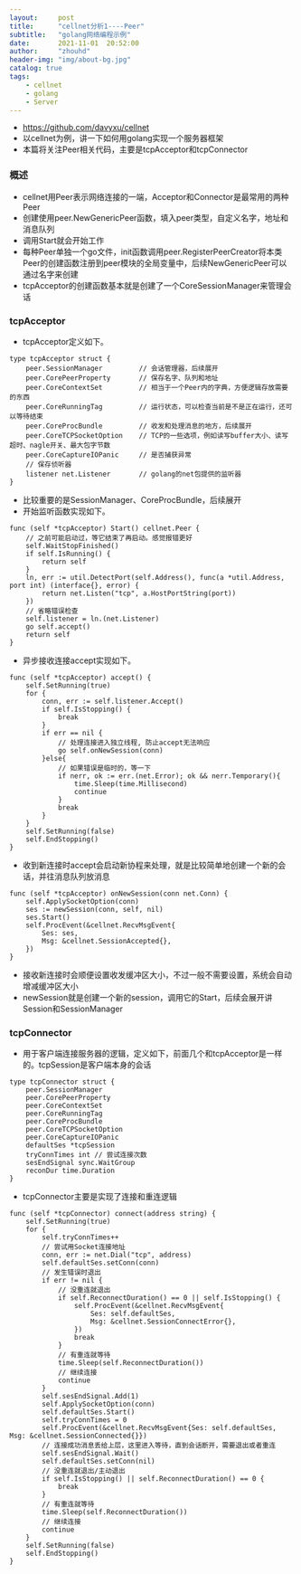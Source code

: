 ```yaml
---
layout:     post
title:      "cellnet分析1----Peer"
subtitle:   "golang网络编程示例"
date:       2021-11-01  20:52:00
author:     "zhouhd"
header-img: "img/about-bg.jpg"
catalog: true
tags:
    - cellnet
    - golang
    - Server
---
```


- <https://github.com/davyxu/cellnet>
- 以cellnet为例，讲一下如何用golang实现一个服务器框架
- 本篇将关注Peer相关代码，主要是tcpAcceptor和tcpConnector


### 概述
- cellnet用Peer表示网络连接的一端，Acceptor和Connector是最常用的两种Peer
- 创建使用peer.NewGenericPeer函数，填入peer类型，自定义名字，地址和消息队列
- 调用Start就会开始工作
- 每种Peer单独一个go文件，init函数调用peer.RegisterPeerCreator将本类Peer的创建函数注册到peer模块的全局变量中，后续NewGenericPeer可以通过名字来创建
- tcpAcceptor的创建函数基本就是创建了一个CoreSessionManager来管理会话

### tcpAcceptor
- tcpAcceptor定义如下。
```golang
type tcpAcceptor struct {
	peer.SessionManager			// 会话管理器，后续展开
	peer.CorePeerProperty		// 保存名字、队列和地址
	peer.CoreContextSet			// 相当于一个Peer内的字典，方便逻辑存放需要的东西
	peer.CoreRunningTag			// 运行状态，可以检查当前是不是正在运行，还可以等待结束
	peer.CoreProcBundle			// 收发和处理消息的地方，后续展开
	peer.CoreTCPSocketOption	// TCP的一些选项，例如读写buffer大小、读写超时、nagle开关、最大包字节数
	peer.CoreCaptureIOPanic		// 是否捕获异常
	// 保存侦听器
	listener net.Listener 		// golang的net包提供的监听器
}
```
- 比较重要的是SessionManager、CoreProcBundle，后续展开
- 开始监听函数实现如下。
```golang
func (self *tcpAcceptor) Start() cellnet.Peer {
	// 之前可能启动过，等它结束了再启动。感觉报错更好
	self.WaitStopFinished()
	if self.IsRunning() {
		return self
	}
	ln, err := util.DetectPort(self.Address(), func(a *util.Address, port int) (interface{}, error) {
		return net.Listen("tcp", a.HostPortString(port))
	})
	// 省略错误检查
	self.listener = ln.(net.Listener)
	go self.accept()
	return self
}
```
- 异步接收连接accept实现如下。
```golang
func (self *tcpAcceptor) accept() {
	self.SetRunning(true)
	for {
		conn, err := self.listener.Accept()
		if self.IsStopping() {
			break
		}
		if err == nil {
			// 处理连接进入独立线程, 防止accept无法响应
			go self.onNewSession(conn)
		}else{
			// 如果错误是临时的，等一下
			if nerr, ok := err.(net.Error); ok && nerr.Temporary(){
				time.Sleep(time.Millisecond)
				continue
			}
			break
		}
	}
	self.SetRunning(false)
	self.EndStopping()
}
```
- 收到新连接时accept会启动新协程来处理，就是比较简单地创建一个新的会话，并往消息队列放消息
```golang
func (self *tcpAcceptor) onNewSession(conn net.Conn) {
	self.ApplySocketOption(conn)
	ses := newSession(conn, self, nil)
	ses.Start()
	self.ProcEvent(&cellnet.RecvMsgEvent{
		Ses: ses,
		Msg: &cellnet.SessionAccepted{},
	})
}
```
- 接收新连接时会顺便设置收发缓冲区大小，不过一般不需要设置，系统会自动增减缓冲区大小
- newSession就是创建一个新的session，调用它的Start，后续会展开讲Session和SessionManager

### tcpConnector
- 用于客户端连接服务器的逻辑，定义如下，前面几个和tcpAcceptor是一样的。tcpSession是客户端本身的会话
```golang
type tcpConnector struct {
	peer.SessionManager
	peer.CorePeerProperty
	peer.CoreContextSet
	peer.CoreRunningTag
	peer.CoreProcBundle
	peer.CoreTCPSocketOption
	peer.CoreCaptureIOPanic
	defaultSes *tcpSession
	tryConnTimes int // 尝试连接次数
	sesEndSignal sync.WaitGroup
	reconDur time.Duration
}
```
- tcpConnector主要是实现了连接和重连逻辑
```golang
func (self *tcpConnector) connect(address string) {
	self.SetRunning(true)
	for {
		self.tryConnTimes++
		// 尝试用Socket连接地址
		conn, err := net.Dial("tcp", address)
		self.defaultSes.setConn(conn)
		// 发生错误时退出
		if err != nil {
			// 没重连就退出
			if self.ReconnectDuration() == 0 || self.IsStopping() {
				self.ProcEvent(&cellnet.RecvMsgEvent{
					Ses: self.defaultSes,
					Msg: &cellnet.SessionConnectError{},
				})
				break
			}
			// 有重连就等待
			time.Sleep(self.ReconnectDuration())
			// 继续连接
			continue
		}
		self.sesEndSignal.Add(1)
		self.ApplySocketOption(conn)
		self.defaultSes.Start()
		self.tryConnTimes = 0
		self.ProcEvent(&cellnet.RecvMsgEvent{Ses: self.defaultSes, Msg: &cellnet.SessionConnected{}})
		// 连接成功消息丢给上层，这里进入等待，直到会话断开，需要退出或者重连
		self.sesEndSignal.Wait()
		self.defaultSes.setConn(nil)
		// 没重连就退出/主动退出
		if self.IsStopping() || self.ReconnectDuration() == 0 {
			break
		}
		// 有重连就等待
		time.Sleep(self.ReconnectDuration())
		// 继续连接
		continue
	}
	self.SetRunning(false)
	self.EndStopping()
}
```
